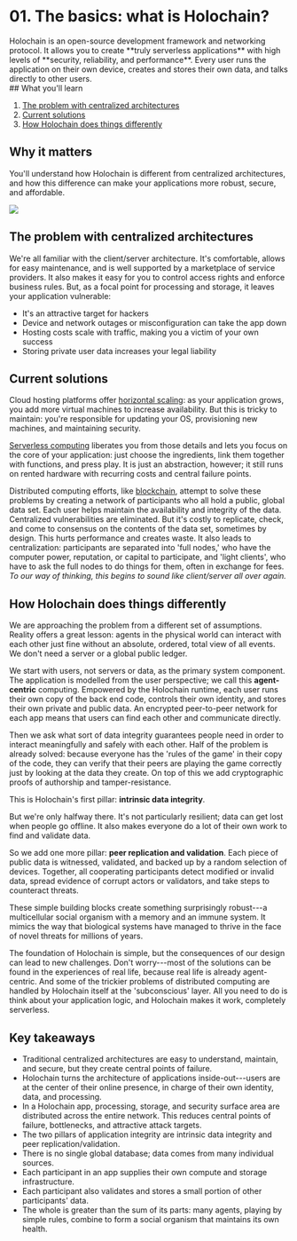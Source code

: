 # 01. The basics: what is Holochain?

<div class="coreconcepts-intro" markdown=1>
Holochain is an open-source development framework and networking protocol. It allows you to create **truly serverless applications** with high levels of **security, reliability, and performance**. Every user runs the application on their own device, creates and stores their own data, and talks directly to other users.
</div>

<div class="coreconcepts-orientation" markdown=1>
## What you'll learn

1. [The problem with centralized architectures](#the-problem-with-centralized-architectures)
2. [Current solutions](#current-solutions)
3. [How Holochain does things differently](#how-holochain-does-things-differently)

## Why it matters

You'll understand how Holochain is different from centralized architectures, and how this difference can make your applications more robust, secure, and affordable.
</div>

![](https://i.imgur.com/lC0Ylue.png)

## The problem with centralized architectures

We're all familiar with the client/server architecture. It's comfortable, allows for easy maintenance, and is well supported by a marketplace of service providers. It also makes it easy for you to control access rights and enforce business rules. But, as a focal point for processing and storage, it leaves your application vulnerable:

* It's an attractive target for hackers
* Device and network outages or misconfiguration can take the app down
* Hosting costs scale with traffic, making you a victim of your own success
* Storing private user data increases your legal liability

## Current solutions

Cloud hosting platforms offer [horizontal scaling](https://en.wikipedia.org/wiki/Scalability#Horizontal): as your application grows, you add more virtual machines to increase availability. But this is tricky to maintain: you're responsible for updating your OS, provisioning new machines, and maintaining security.

[Serverless computing](https://en.wikipedia.org/wiki/Serverless_computing) liberates you from those details and lets you focus on the core of your application: just choose the ingredients, link them together with functions, and press play. It is just an abstraction, however; it still runs on rented hardware with recurring costs and central failure points.

Distributed computing efforts, like [blockchain](https://en.wikipedia.org/wiki/Blockchain), attempt to solve these problems by creating a network of participants who all hold a public, global data set. Each user helps maintain the availability and integrity of the data. Centralized vulnerabilities are eliminated. But it's costly to replicate, check, and come to consensus on the contents of the data set, sometimes by design. This hurts performance and creates waste. It also leads to centralization: participants are separated into 'full nodes,' who have the computer power, reputation, or capital to participate, and 'light clients', who have to ask the full nodes to do things for them, often in exchange for fees. _To our way of thinking, this begins to sound like client/server all over again._

## How Holochain does things differently

We are approaching the problem from a different set of assumptions. Reality offers a great lesson: agents in the physical world can interact with each other just fine without an absolute, ordered, total view of all events. We don't need a server or a global public ledger.

We start with users, not servers or data, as the primary system component. The application is modelled from the user perspective; we call this **agent-centric** computing. Empowered by the Holochain runtime, each user runs their own copy of the back end code, controls their own identity, and stores their own private and public data. An encrypted peer-to-peer network for each app means that users can find each other and communicate directly.

Then we ask what sort of data integrity guarantees people need in order to interact meaningfully and safely with each other. Half of the problem is already solved: because everyone has the 'rules of the game' in their copy of the code, they can verify that their peers are playing the game correctly just by looking at the data they create. On top of this we add cryptographic proofs of authorship and tamper-resistance.

This is Holochain's first pillar: **intrinsic data integrity**.

But we're only halfway there. It's not particularly resilient; data can get lost when people go offline. It also makes everyone do a lot of their own work to find and validate data.

So we add one more pillar: **peer replication and validation**. Each piece of public data is witnessed, validated, and backed up by a random selection of devices. Together, all cooperating participants detect modified or invalid data, spread evidence of corrupt actors or validators, and take steps to counteract threats.

These simple building blocks create something surprisingly robust---a multicellular social organism with a memory and an immune system. It mimics the way that biological systems have managed to thrive in the face of novel threats for millions of years.

The foundation of Holochain is simple, but the consequences of our design can lead to new challenges. Don't worry---most of the solutions can be found in the experiences of real life, because real life is already agent-centric. And some of the trickier problems of distributed computing are handled by Holochain itself at the 'subconscious' layer. All you need to do is think about your application logic, and Holochain makes it work, completely serverless.

## Key takeaways

* Traditional centralized architectures are easy to understand, maintain, and secure, but they create central points of failure.
* Holochain turns the architecture of applications inside-out---users are at the center of their online presence, in charge of their own identity, data, and processing.
* In a Holochain app, processing, storage, and security surface area are distributed across the entire network. This reduces central points of failure, bottlenecks, and attractive attack targets.
* The two pillars of application integrity are intrinsic data integrity and peer replication/validation.
* There is no single global database; data comes from many individual sources.
* Each participant in an app supplies their own compute and storage infrastructure.
* Each participant also validates and stores a small portion of other participants' data.
* The whole is greater than the sum of its parts: many agents, playing by simple rules, combine to form a social organism that maintains its own health.